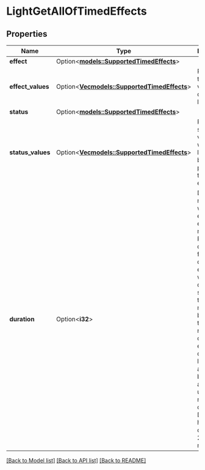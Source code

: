 # LightGetAllOfTimedEffects

## Properties

Name | Type | Description | Notes
------------ | ------------- | ------------- | -------------
**effect** | Option<[**models::SupportedTimedEffects**](SupportedTimedEffects.md)> |  | [optional]
**effect_values** | Option<[**Vec<models::SupportedTimedEffects>**](SupportedTimedEffects.md)> | Possible timed effect values you can set in a light | [optional]
**status** | Option<[**models::SupportedTimedEffects**](SupportedTimedEffects.md)> |  | [optional]
**status_values** | Option<[**Vec<models::SupportedTimedEffects>**](SupportedTimedEffects.md)> | Possible status values in which a light could be when playing a timed effect. | [optional]
**duration** | Option<**i32**> | Duration is mandatory when timed effect is set except for no_effect. Resolution decreases for a larger duration. e.g Effects with duration smaller than a minute will be rounded to a resolution of 1s, while effects with duration larger than an hour will be arounded up to a resolution of 300s. Duration has a max of 21600000 ms. | [optional]

[[Back to Model list]](../README.md#documentation-for-models) [[Back to API list]](../README.md#documentation-for-api-endpoints) [[Back to README]](../README.md)


